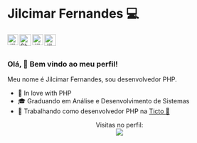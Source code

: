 <!--
**jilcimar/jilcimar** is a ✨ _special_ ✨ repository because its `README.md` (this file) appears on your GitHub profile.

Here are some ideas to get you started:

- 🔭 I’m currently working on ...
- 🌱 I’m currently learning ...
- 👯 I’m looking to collaborate on ...
- 🤔 I’m looking for help with ...
- 💬 Ask me about ...
- 📫 How to reach me: ...
- 😄 Pronouns: ...
- ⚡ Fun fact: ...
-->

# Jilcimar Fernandes :computer:

<a href="https://in.linkedin.com/in/jilcimar" style="margin-right: 5px;">
    <img align="left" alt="Jilcimar | Linkedin" width="24px" src="https://raw.githubusercontent.com/TheDudeThatCode/TheDudeThatCode/master/Assets/Linkedin.svg" />
</a> 
<a style="margin-right: 5px;" href="https://twitter.com/TheDudeThatCode">
    <img align="left" alt="Shubhamdeep Jha | Twitter" width="26px" src="https://raw.githubusercontent.com/TheDudeThatCode/TheDudeThatCode/master/Assets/Twitter.svg" />
</a>
<a style="margin-right: 5px;" href="https://www.instagram.com/jilcimaar/">
    <img align="left" alt="Jilcimar Fernandes | Instagram" width="24px" src="https://raw.githubusercontent.com/TheDudeThatCode/TheDudeThatCode/master/Assets/Instagram.svg"/>
</a>
<a style="margin-right: 5px;" href="mailto:jilcimar.fernandes0267@gmail.com">
    <img align="left" alt="Jilcimar Fernandes | Gmail" width="26px" src="https://raw.githubusercontent.com/TheDudeThatCode/TheDudeThatCode/master/Assets/Gmail.svg" />
</a>
<br/><br/>

### Olá, 👋 Bem vindo ao meu perfil!

Meu nome é Jilcimar Fernandes, sou desenvolvedor PHP.
 - :elephant: In love with PHP
 - :mortar_board: Graduando em Análise e Desenvolvimento de Sistemas
 - :briefcase: Trabalhando como desenvolvedor PHP na <a href="https://www.ticto.com.br/" target="_blank"> Ticto :purple_heart: </a>

<p align="center"> 
  Visitas no perfil: <br/>
  <img src="https://profile-counter.glitch.me/jilcimar/count.svg">
</p>



